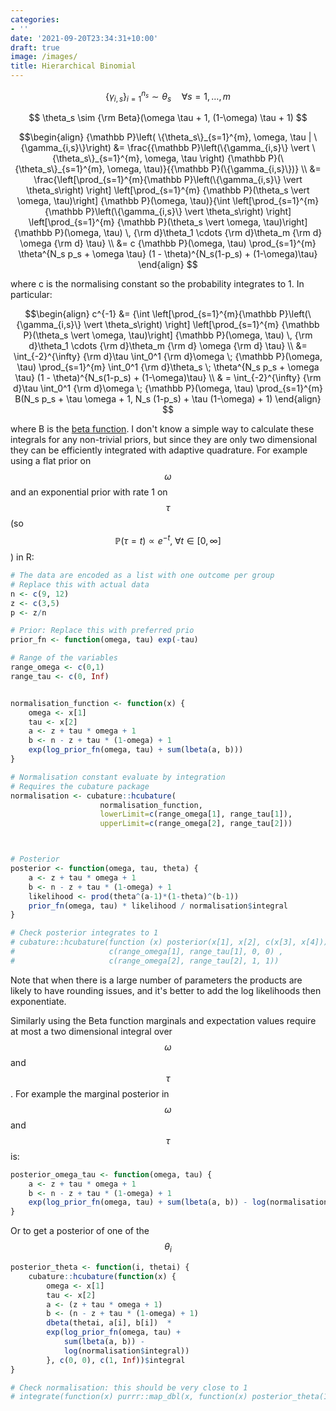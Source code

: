 ```yaml
---
categories:
- ''
date: '2021-09-20T23:34:31+10:00'
draft: true
image: /images/
title: Hierarchical Binomial
---
```


$$ \{\gamma_{i,s}\}_{i=1}^{n_s} \sim \theta_s \quad \forall s=1,\ldots,m$$

$$ \theta_s \sim {\rm Beta}(\omega \tau + 1, (1-\omega) \tau + 1) $$

$$\begin{align}
{\mathbb P}\left( \{\theta_s\}_{s=1}^{m}, \omega, \tau | \{\gamma_{i,s}\}\right) &= \frac{{\mathbb P}\left(\{\gamma_{i,s}\} \vert \{\theta_s\}_{s=1}^{m}, \omega, \tau \right) {\mathbb P}(\{\theta_s\}_{s=1}^{m}, \omega, \tau)}{{\mathbb P}(\{\gamma_{i,s}\})} \\
&= \frac{\left[\prod_{s=1}^{m}{\mathbb P}\left(\{\gamma_{i,s}\} \vert \theta_s\right) \right] \left[\prod_{s=1}^{m} {\mathbb P}(\theta_s \vert \omega, \tau)\right] {\mathbb P}(\omega, \tau)}{\int \left[\prod_{s=1}^{m}{\mathbb P}\left(\{\gamma_{i,s}\} \vert \theta_s\right) \right] \left[\prod_{s=1}^{m} {\mathbb P}(\theta_s \vert \omega, \tau)\right] {\mathbb P}(\omega, \tau) \, {\rm d}\theta_1 \cdots {\rm d}\theta_m {\rm d} \omega {\rm d} \tau} \\
&= c {\mathbb P}(\omega, \tau) \prod_{s=1}^{m} \theta^{N_s p_s + \omega \tau} (1 - \theta)^{N_s(1-p_s) + (1-\omega)\tau}
\end{align}
$$

where c is the normalising constant so the probability integrates to 1.
In particular:

$$\begin{align}
c^{-1} &= {\int \left[\prod_{s=1}^{m}{\mathbb P}\left(\{\gamma_{i,s}\} \vert \theta_s\right) \right] \left[\prod_{s=1}^{m} {\mathbb P}(\theta_s \vert \omega, \tau)\right] {\mathbb P}(\omega, \tau) \, {\rm d}\theta_1 \cdots {\rm d}\theta_m {\rm d} \omega {\rm d} \tau} \\
&= \int_{-2}^{\infty} {\rm d}\tau \int_0^1 {\rm d}\omega \; {\mathbb P}(\omega, \tau) \prod_{s=1}^{m} \int_0^1 {\rm d}\theta_s \; \theta^{N_s p_s + \omega \tau} (1 - \theta)^{N_s(1-p_s) + (1-\omega)\tau} \\
& = \int_{-2}^{\infty} {\rm d}\tau \int_0^1 {\rm d}\omega \; {\mathbb P}(\omega, \tau) \prod_{s=1}^{m} B(N_s p_s + \tau \omega + 1, N_s (1-p_s) + \tau (1-\omega) + 1)
\end{align}
$$

where B is the [beta function](/beta-function).
I don't know a simple way to calculate these integrals for any non-trivial priors, but since they are only two dimensional they can be efficiently integrated with adaptive quadrature.
For example using a flat prior on $$\omega$$ and an exponential prior with rate 1 on $$\tau$$ (so $${\mathbb P}(\tau=t) \propto e^{-t},\; \forall t \in [0,\infty]$$) in R:

```R
# The data are encoded as a list with one outcome per group
# Replace this with actual data
n <- c(9, 12)
z <- c(3,5)
p <- z/n

# Prior: Replace this with preferred prio
prior_fn <- function(omega, tau) exp(-tau) 

# Range of the variables
range_omega <- c(0,1)
range_tau <- c(0, Inf)


normalisation_function <- function(x) {
    omega <- x[1]
    tau <- x[2]
    a <- z + tau * omega + 1
    b <- n - z + tau * (1-omega) + 1
    exp(log_prior_fn(omega, tau) + sum(lbeta(a, b)))
}

# Normalisation constant evaluate by integration
# Requires the cubature package
normalisation <- cubature::hcubature(
                    normalisation_function, 
                    lowerLimit=c(range_omega[1], range_tau[1]), 
                    upperLimit=c(range_omega[2], range_tau[2]))



# Posterior
posterior <- function(omega, tau, theta) {
    a <- z + tau * omega + 1
    b <- n - z + tau * (1-omega) + 1
    likelihood <- prod(theta^(a-1)*(1-theta)^(b-1)) 
    prior_fn(omega, tau) * likelihood / normalisation$integral
}

# Check posterior integrates to 1
# cubature::hcubature(function (x) posterior(x[1], x[2], c(x[3], x[4])),
#                     c(range_omega[1], range_tau[1], 0, 0) ,
#                     c(range_omega[2], range_tau[2], 1, 1))
```

Note that when there is a large number of parameters the products are likely to have rounding issues, and it's better to add the log likelihoods then exponentiate.

Similarly using the Beta function marginals and expectation values require at most a two dimensional integral over $$\omega$$ and $$\tau$$.
For example the marginal posterior in $$\omega$$ and $$\tau$$ is:

```R
posterior_omega_tau <- function(omega, tau) {
    a <- z + tau * omega + 1
    b <- n - z + tau * (1-omega) + 1
    exp(log_prior_fn(omega, tau) + sum(lbeta(a, b)) - log(normalisation$integral))
}
```

Or to get a posterior of one of the $$\theta_i$$

```R
posterior_theta <- function(i, thetai) {
    cubature::hcubature(function(x) {
        omega <- x[1]
        tau <- x[2]
        a <- (z + tau * omega + 1)
        b <- (n - z + tau * (1-omega) + 1)
        dbeta(thetai, a[i], b[i])  *
        exp(log_prior_fn(omega, tau) + 
            sum(lbeta(a, b)) -
            log(normalisation$integral))
        }, c(0, 0), c(1, Inf))$integral
}

# Check normalisation: this should be very close to 1
# integrate(function(x) purrr::map_dbl(x, function(x) posterior_theta(1, x)), 0, 1)
```